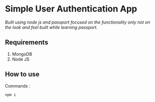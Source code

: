 # Simple User Authentication App

_Built using node js and passport focused on the functionality only not on the look and feel built while learning passport._

## __Requirements__

1. MongoDB
1. Node JS

## __How to use__

Commands :

```bash
npm i
```

